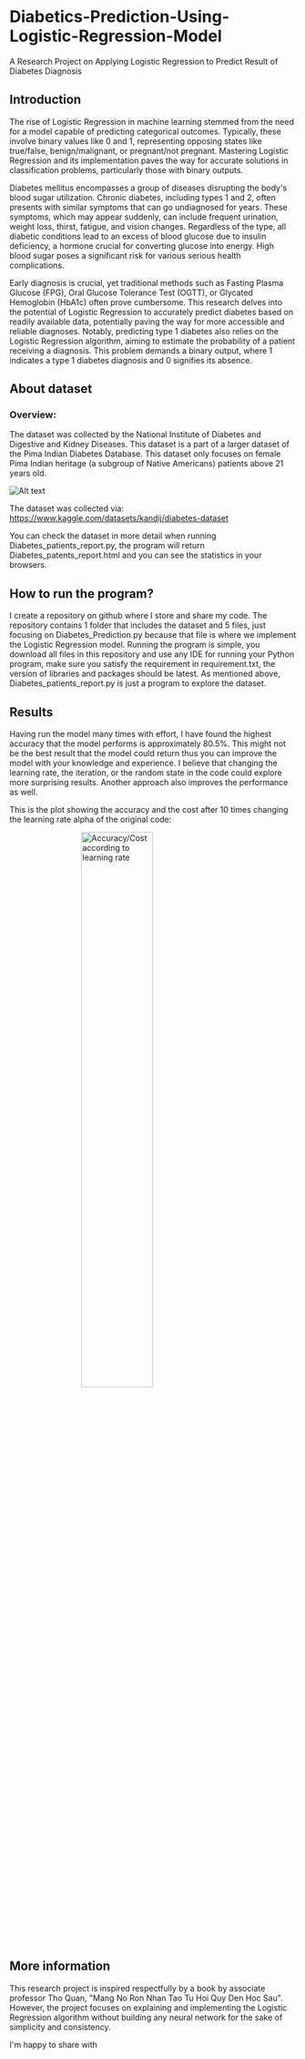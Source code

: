 # Diabetics-Prediction-Using-Logistic-Regression-Model
A Research Project on Applying Logistic Regression to Predict Result of Diabetes Diagnosis
## Introduction
The rise of Logistic Regression in machine learning stemmed from the need for a model capable of predicting categorical outcomes. Typically, these involve binary values like 0 and 1, representing opposing states like true/false, benign/malignant, or pregnant/not pregnant. Mastering Logistic Regression and its implementation paves the way for accurate solutions in classification problems, particularly those with binary outputs.

Diabetes mellitus encompasses a group of diseases disrupting the body's blood sugar utilization. Chronic diabetes, including types 1 and 2, often presents with similar symptoms that can go undiagnosed for years. These symptoms, which may appear suddenly, can include frequent urination, weight loss, thirst, fatigue, and vision changes. Regardless of the type, all diabetic conditions lead to an excess of blood glucose due to insulin deficiency, a hormone crucial for converting glucose into energy. High blood sugar poses a significant risk for various serious health complications.

Early diagnosis is crucial, yet traditional methods such as Fasting Plasma Glucose (FPG), Oral Glucose Tolerance Test (OGTT), or Glycated Hemoglobin (HbA1c) often prove cumbersome. This research delves into the potential of Logistic Regression to accurately predict diabetes based on readily available data, potentially paving the way for more accessible and reliable diagnoses. Notably, predicting type 1 diabetes also relies on the Logistic Regression algorithm, aiming to estimate the probability of a patient receiving a diagnosis. This problem demands a binary output, where 1 indicates a type 1 diabetes diagnosis and 0 signifies its absence.
## About dataset
### Overview:
The dataset was collected by the National Institute of Diabetes and Digestive and Kidney Diseases. This dataset is a part of a larger dataset of the Pima Indian Diabetes Database. This dataset only focuses on female Pima Indian heritage (a subgroup of Native Americans) patients above 21 years old.

![Alt text](https://scontent.fsgn12-1.fna.fbcdn.net/v/t1.15752-9/416094909_272934112474072_7879662365743638370_n.png?_nc_cat=110&ccb=1-7&_nc_sid=8cd0a2&_nc_eui2=AeGvbd5Y8F5Qm0pPHW5KNJTOtI6MhHtE9QC0joyEe0T1AIJ-kS4lGgfKhY3u4rG3BLa5X2Ho92hTsRiNERBE7gPJ&_nc_ohc=pDj62d3cqHkAX_IjRXb&_nc_ht=scontent.fsgn12-1.fna&oh=03_AdTR8iou-iWUzDpr0f_-eh69O24bDBfVTFLqoPi_kVBSOQ&oe=65D341DE "Overview")

The dataset was collected via: <https://www.kaggle.com/datasets/kandij/diabetes-dataset>

You can check the dataset in more detail when running Diabetes_patients_report.py, the program will return Diabetes_patents_report.html and you can see the statistics in your browsers.

## How to run the program?

I create a repository on github where I store and share my code. The repository contains 1 folder that includes the dataset and 5 files, just focusing on Diabetes_Prediction.py because that file is where we implement the Logistic Regression model. Running the program is simple, you download all files in this repository and use any IDE for running your Python program, make sure you satisfy the requirement in requirement.txt, the version of libraries and packages should be latest. As mentioned above, Diabetes_patients_report.py is just a program to explore the dataset.

## Results

Having run the model many times with effort, I have found the highest accuracy that the model performs is approximately 80.5%. This might not be the best result that the model could return thus you can improve the model with your knowledge and experience. I believe that changing the learning rate, the iteration, or  the random state in the code could explore more surprising results. Another approach also improves the performance as well.

This is the plot showing the accuracy and the cost after 10 times changing the learning rate alpha of the original code:
<div style="align="center"">
    <img 
        style="display: block; 
               margin-left: auto;
               margin-right: auto;
               width: 50%;"
        src="https://scontent.xx.fbcdn.net/v/t1.15752-9/413489702_727311096185996_1394957675497422875_n.png?_nc_cat=107&ccb=1-7&_nc_sid=510075&_nc_eui2=AeEhzj9nO_zRf8uQ_nrKL-tIdaAjxtM2WO51oCPG0zZY7k_BkWFdArz1aegH_UWJfses7WywG0umMt-WvnsBti4M&_nc_ohc=3fxwpVPeqtMAX-hRYLV&_nc_ad=z-m&_nc_cid=0&_nc_ht=scontent.xx&oh=03_AdTfDqaPkHgJv919Jd4i95q5bFMJIWLX6KFL4ZmOWK2h1g&oe=65D36B00" 
        alt="Accuracy/Cost according to learning rate">
    </img>
</div>

## More information

This research project is inspired respectfully by a book by associate professor Tho Quan, "Mang No Ron Nhan Tao Tu Hoi Quy Den Hoc Sau". However, the project focuses on explaining and implementing the Logistic Regression algorithm without building any neural network for the sake of simplicity and consistency.

I'm happy to share with 
